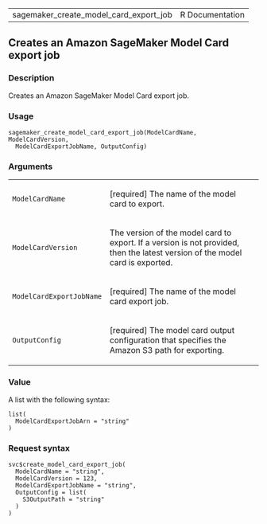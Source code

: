 <table style="width: 100%;">
<tbody>
<tr class="odd">
<td>sagemaker_create_model_card_export_job</td>
<td style="text-align: right;">R Documentation</td>
</tr>
</tbody>
</table>

## Creates an Amazon SageMaker Model Card export job

### Description

Creates an Amazon SageMaker Model Card export job.

### Usage

    sagemaker_create_model_card_export_job(ModelCardName, ModelCardVersion,
      ModelCardExportJobName, OutputConfig)

### Arguments

<table>
<colgroup>
<col style="width: 35%" />
<col style="width: 65%" />
</colgroup>
<tbody>
<tr class="odd">
<td><code
id="sagemaker_create_model_card_export_job_:_ModelCardName">ModelCardName</code></td>
<td><p>[required] The name of the model card to export.</p></td>
</tr>
<tr class="even">
<td><code
id="sagemaker_create_model_card_export_job_:_ModelCardVersion">ModelCardVersion</code></td>
<td><p>The version of the model card to export. If a version is not
provided, then the latest version of the model card is
exported.</p></td>
</tr>
<tr class="odd">
<td><code
id="sagemaker_create_model_card_export_job_:_ModelCardExportJobName">ModelCardExportJobName</code></td>
<td><p>[required] The name of the model card export job.</p></td>
</tr>
<tr class="even">
<td><code
id="sagemaker_create_model_card_export_job_:_OutputConfig">OutputConfig</code></td>
<td><p>[required] The model card output configuration that specifies the
Amazon S3 path for exporting.</p></td>
</tr>
</tbody>
</table>

### Value

A list with the following syntax:

    list(
      ModelCardExportJobArn = "string"
    )

### Request syntax

    svc$create_model_card_export_job(
      ModelCardName = "string",
      ModelCardVersion = 123,
      ModelCardExportJobName = "string",
      OutputConfig = list(
        S3OutputPath = "string"
      )
    )
